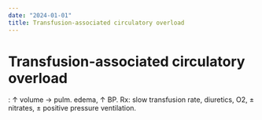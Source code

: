 ```yaml
---
date: "2024-01-01"
title: Transfusion-associated circulatory overload
---
```


# Transfusion-associated circulatory overload

: ↑ volume → pulm. edema, ↑ BP. Rx: slow transfusion rate, diuretics, O2, ± nitrates, ± positive pressure ventilation.
